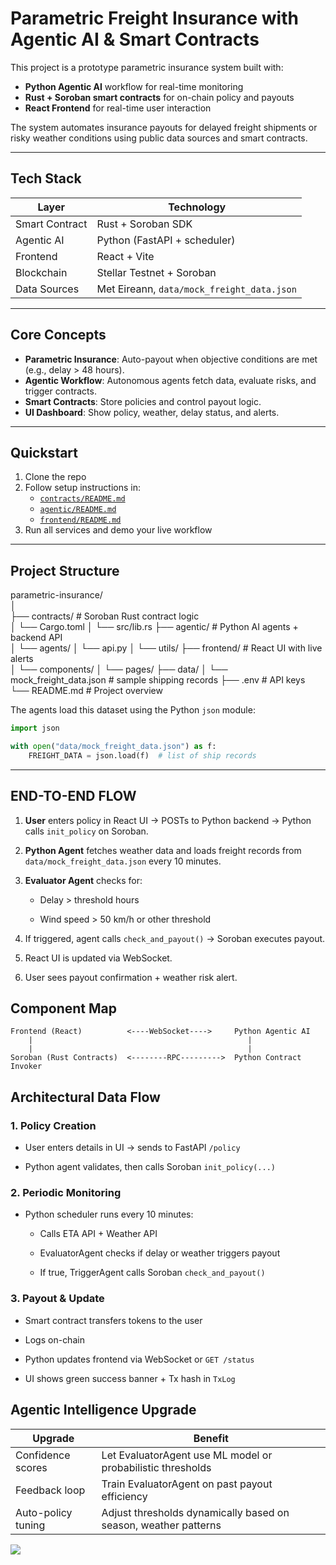 # Parametric Freight Insurance with Agentic AI & Smart Contracts

This project is a prototype parametric insurance system built with:

- **Python Agentic AI** workflow for real-time monitoring
- **Rust + Soroban smart contracts** for on-chain policy and payouts
- **React Frontend** for real-time user interaction

The system automates insurance payouts for delayed freight shipments or risky weather conditions using public data sources and smart contracts.

---

## Tech Stack

| Layer          | Technology                     |
| -------------- | ------------------------------ |
| Smart Contract | Rust + Soroban SDK             |
| Agentic AI     | Python (FastAPI + scheduler)   |
| Frontend       | React + Vite                   |
| Blockchain     | Stellar Testnet + Soroban      |
| Data Sources   | Met Eireann, `data/mock_freight_data.json` |

---

## Core Concepts

- **Parametric Insurance**: Auto-payout when objective conditions are met (e.g., delay > 48 hours).
- **Agentic Workflow**: Autonomous agents fetch data, evaluate risks, and trigger contracts.
- **Smart Contracts**: Store policies and control payout logic.
- **UI Dashboard**: Show policy, weather, delay status, and alerts.

---

## Quickstart

1. Clone the repo
2. Follow setup instructions in:
   - [`contracts/README.md`](contracts/README.md)
   - [`agentic/README.md`](agentic/README.md)
   - [`frontend/README.md`](frontend/README.md)
3. Run all services and demo your live workflow

---

## Project Structure

parametric-insurance/  
│  
├── contracts/ # Soroban Rust contract logic  
│   └── Cargo.toml
│   └── src/lib.rs
├── agentic/ # Python AI agents + backend API  
│   └── agents/
│   └── api.py
│   └── utils/
├── frontend/ # React UI with live alerts  
│   └── components/
│   └── pages/
├── data/
│   └── mock_freight_data.json # sample shipping records
├── .env                  # API keys
└── README.md # Project overview

The agents load this dataset using the Python `json` module:

```python
import json

with open("data/mock_freight_data.json") as f:
    FREIGHT_DATA = json.load(f)  # list of ship records
```

---

## END-TO-END FLOW

1. **User** enters policy in React UI → POSTs to Python backend → Python calls `init_policy` on Soroban.

2. **Python Agent** fetches weather data and loads freight records from `data/mock_freight_data.json` every 10 minutes.

3. **Evaluator Agent** checks for:
   
   - Delay > threshold hours
   
   - Wind speed > 50 km/h or other threshold

4. If triggered, agent calls `check_and_payout()` → Soroban executes payout.

5. React UI is updated via WebSocket.

6. User sees payout confirmation + weather risk alert.

## Component Map

```
Frontend (React)          <----WebSocket---->     Python Agentic AI
    |                                                |
    |                                                |
Soroban (Rust Contracts)  <--------RPC--------->  Python Contract Invoker
```

## **Architectural Data Flow**

### 1. **Policy Creation**

- User enters details in UI → sends to FastAPI `/policy`

- Python agent validates, then calls Soroban `init_policy(...)`

### 2. **Periodic Monitoring**

- Python scheduler runs every 10 minutes:
  
  - Calls ETA API + Weather API
  
  - EvaluatorAgent checks if delay or weather triggers payout
  
  - If true, TriggerAgent calls Soroban `check_and_payout()`

### 3. **Payout & Update**

- Smart contract transfers tokens to the user

- Logs on-chain

- Python updates frontend via WebSocket or `GET /status`

- UI shows green success banner + Tx hash in `TxLog`

## Agentic Intelligence Upgrade

| Upgrade            | Benefit                                                         |
| ------------------ | --------------------------------------------------------------- |
| Confidence scores  | Let EvaluatorAgent use ML model or probabilistic thresholds     |
| Feedback loop      | Train EvaluatorAgent on past payout efficiency                  |
| Auto-policy tuning | Adjust thresholds dynamically based on season, weather patterns |

![](https://sdmntprukwest.oaiusercontent.com/files/00000000-15d4-6243-8b54-0002a6046aed/raw?se=2025-07-15T18%3A43%3A59Z&sp=r&sv=2024-08-04&sr=b&scid=cdbc55ae-5eae-5cda-a356-864e62b49930&skoid=eb780365-537d-4279-a878-cae64e33aa9c&sktid=a48cca56-e6da-484e-a814-9c849652bcb3&skt=2025-07-15T07%3A28%3A31Z&ske=2025-07-16T07%3A28%3A31Z&sks=b&skv=2024-08-04&sig=7PSXOzsoYLs8mbWVc9lc7kcl99/3CatDTour70R4/yc%3D)
